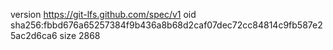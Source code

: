 version https://git-lfs.github.com/spec/v1
oid sha256:fbbd676a65257384f9b436a8b68d2caf07dec72cc84814c9fb587e25ac2d6ca6
size 2868
